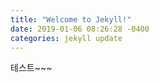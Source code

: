 ```yaml
---
title: "Welcome to Jekyll!"
date: 2019-01-06 08:26:28 -0400
categories: jekyll update
---
```

테스트~~~
